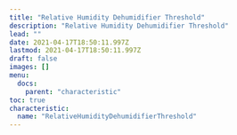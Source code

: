 ```yaml
---
title: "Relative Humidity Dehumidifier Threshold"
description: "Relative Humidity Dehumidifier Threshold"
lead: ""
date: 2021-04-17T18:50:11.997Z
lastmod: 2021-04-17T18:50:11.997Z
draft: false
images: []
menu:
  docs:
    parent: "characteristic"
toc: true
characteristic:
  name: "RelativeHumidityDehumidifierThreshold"
---
```

